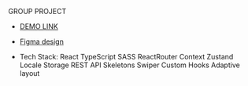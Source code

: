 GROUP PROJECT

- [DEMO LINK](https://group-project-catalog.vercel.app/)

- [Figma design](https://www.figma.com/design/xMK2Dy0mfBbJJSNctmOuLW/Phone-catalog--V2--Rounded-Style-1?node-id=0-1&p=f)

- Tech Stack:
  React
  TypeScript
  SASS
  ReactRouter
  Context
  Zustand
  Locale Storage
  REST API
  Skeletons
  Swiper
  Custom Hooks
  Adaptive layout
